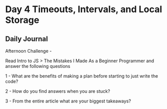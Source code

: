 # Day 4 Timeouts, Intervals, and Local Storage

## Daily Journal

Afternoon Challenge - 

Read Intro to JS > The Mistakes I Made As a Beginner Programmer and answer the following questions

1 - What are the benefits of making a plan before starting to just write the code?

2 - How do you find answers when you are stuck?

3 - From the entire article what are your biggest takeaways?